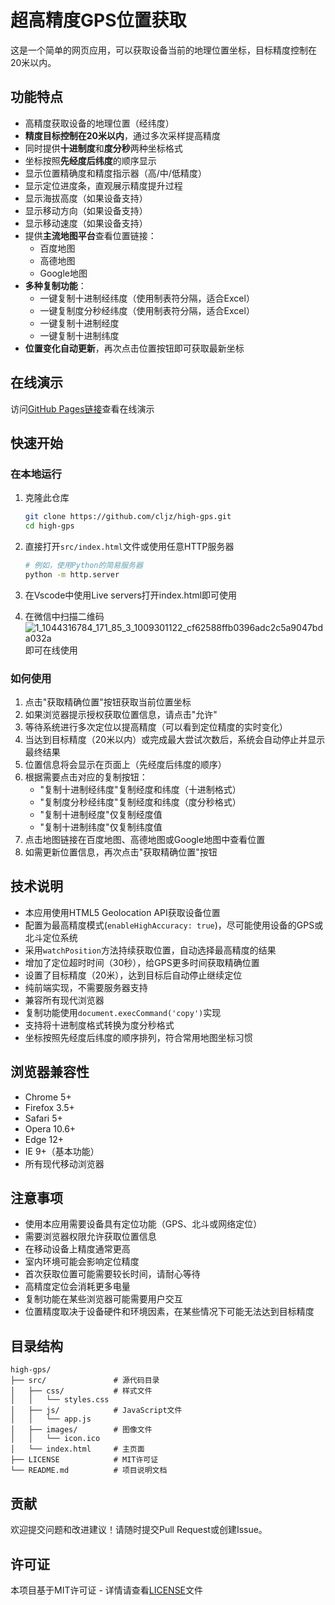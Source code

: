 # 超高精度GPS位置获取
这是一个简单的网页应用，可以获取设备当前的地理位置坐标，目标精度控制在20米以内。


## 功能特点

- 高精度获取设备的地理位置（经纬度）
- **精度目标控制在20米以内**，通过多次采样提高精度
- 同时提供**十进制度**和**度分秒**两种坐标格式
- 坐标按照**先经度后纬度**的顺序显示
- 显示位置精确度和精度指示器（高/中/低精度）
- 显示定位进度条，直观展示精度提升过程
- 显示海拔高度（如果设备支持）
- 显示移动方向（如果设备支持）
- 显示移动速度（如果设备支持）
- 提供**主流地图平台**查看位置链接：
  - 百度地图
  - 高德地图
  - Google地图
- **多种复制功能**：
  - 一键复制十进制经纬度（使用制表符分隔，适合Excel）
  - 一键复制度分秒经纬度（使用制表符分隔，适合Excel）
  - 一键复制十进制经度
  - 一键复制十进制纬度
- **位置变化自动更新**，再次点击位置按钮即可获取最新坐标

## 在线演示

访问[GitHub Pages链接](https://cljz.github.io/high-gps/)查看在线演示

## 快速开始

### 在本地运行

1. 克隆此仓库
   ```bash
   git clone https://github.com/cljz/high-gps.git
   cd high-gps
   ```

2. 直接打开`src/index.html`文件或使用任意HTTP服务器
   ```bash
   # 例如，使用Python的简易服务器
   python -m http.server
   ```

3. 在Vscode中使用Live servers打开index.html即可使用

4. 在微信中扫描二维码![1_1044316784_171_85_3_1009301122_cf62588ffb0396adc2c5a9047bda032a](https://github.com/user-attachments/assets/46404202-f760-4be2-b7bd-f6cb076fdb0b)
 即可在线使用
### 如何使用

1. 点击"获取精确位置"按钮获取当前位置坐标
2. 如果浏览器提示授权获取位置信息，请点击"允许"
3. 等待系统进行多次定位以提高精度（可以看到定位精度的实时变化）
4. 当达到目标精度（20米以内）或完成最大尝试次数后，系统会自动停止并显示最终结果
5. 位置信息将会显示在页面上（先经度后纬度的顺序）
6. 根据需要点击对应的复制按钮：
   - "复制十进制经纬度"复制经度和纬度（十进制格式）
   - "复制度分秒经纬度"复制经度和纬度（度分秒格式）
   - "复制十进制经度"仅复制经度值
   - "复制十进制纬度"仅复制纬度值
7. 点击地图链接在百度地图、高德地图或Google地图中查看位置
8. 如需更新位置信息，再次点击"获取精确位置"按钮

## 技术说明

- 本应用使用HTML5 Geolocation API获取设备位置
- 配置为最高精度模式(`enableHighAccuracy: true`)，尽可能使用设备的GPS或北斗定位系统
- 采用`watchPosition`方法持续获取位置，自动选择最高精度的结果
- 增加了定位超时时间（30秒），给GPS更多时间获取精确位置
- 设置了目标精度（20米），达到目标后自动停止继续定位
- 纯前端实现，不需要服务器支持
- 兼容所有现代浏览器
- 复制功能使用`document.execCommand('copy')`实现
- 支持将十进制度格式转换为度分秒格式
- 坐标按照先经度后纬度的顺序排列，符合常用地图坐标习惯

## 浏览器兼容性

- Chrome 5+
- Firefox 3.5+
- Safari 5+
- Opera 10.6+
- Edge 12+
- IE 9+（基本功能）
- 所有现代移动浏览器

## 注意事项

- 使用本应用需要设备具有定位功能（GPS、北斗或网络定位）
- 需要浏览器权限允许获取位置信息
- 在移动设备上精度通常更高
- 室内环境可能会影响定位精度
- 首次获取位置可能需要较长时间，请耐心等待
- 高精度定位会消耗更多电量
- 复制功能在某些浏览器可能需要用户交互
- 位置精度取决于设备硬件和环境因素，在某些情况下可能无法达到目标精度

## 目录结构

```
high-gps/
├── src/               # 源代码目录
│   ├── css/           # 样式文件
│   │   └── styles.css
│   ├── js/            # JavaScript文件
│   │   └── app.js
│   ├── images/        # 图像文件
│   │   └── icon.ico
│   └── index.html     # 主页面
├── LICENSE            # MIT许可证
└── README.md          # 项目说明文档
```

## 贡献

欢迎提交问题和改进建议！请随时提交Pull Request或创建Issue。

## 许可证

本项目基于MIT许可证 - 详情请查看[LICENSE](LICENSE)文件 
